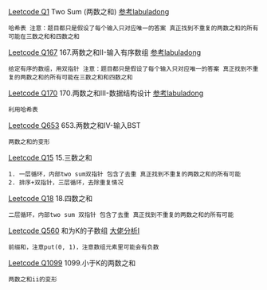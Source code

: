 [Leetcode Q1](java_src/1.两数之和.java) Two Sum (两数之和) [参考labuladong](https://github.com/labuladong/fucking-algorithm/blob/master/%E7%AE%97%E6%B3%95%E6%80%9D%E7%BB%B4%E7%B3%BB%E5%88%97/twoSum%E9%97%AE%E9%A2%98%E7%9A%84%E6%A0%B8%E5%BF%83%E6%80%9D%E6%83%B3.md)
```
哈希表 注意：题目都只是假设了每个输入只对应唯一的答案 真正找到不重复的两数之和的所有可能在三数之和和四数之和
```

[Leetcode Q167](java_src/167.两数之和II-输入有序数组.java) 167.两数之和II-输入有序数组 [参考labuladong](https://github.com/labuladong/fucking-algorithm/blob/master/%E7%AE%97%E6%B3%95%E6%80%9D%E7%BB%B4%E7%B3%BB%E5%88%97/twoSum%E9%97%AE%E9%A2%98%E7%9A%84%E6%A0%B8%E5%BF%83%E6%80%9D%E6%83%B3.md)
```
给定有序的数组，用双指针 注意：题目都只是假设了每个输入只对应唯一的答案 真正找到不重复的两数之和的所有可能在三数之和和四数之和
```

[Leetcode Q170](java_src/170.两数之和III-数据结构设计.java) 170.两数之和III-数据结构设计 [参考labuladong](https://github.com/labuladong/fucking-algorithm/blob/master/%E7%AE%97%E6%B3%95%E6%80%9D%E7%BB%B4%E7%B3%BB%E5%88%97/twoSum%E9%97%AE%E9%A2%98%E7%9A%84%E6%A0%B8%E5%BF%83%E6%80%9D%E6%83%B3.md)
```
利用哈希表
```

[Leetcode Q653](java_src/653.两数之和IV-输入BST.java) 653.两数之和IV-输入BST
```
两数之和的变形
```

[Leetcode Q15](java_src/15.三数之和.java) 15.三数之和 
```
1. 一层循环，内部two sum双指针 包含了去重 真正找到不重复的两数之和的所有可能
2. 排序+双指针，三层循环，去除重复情况
```

[Leetcode Q18](java_src/18.四数之和.java) 18.四数之和
```
二层循环，内部two sum 双指针 包含了去重 真正找到不重复的两数之和的所有可能
```

[Leetcode Q560](java_src/560.和为K的子数组.java) 和为K的子数组 [大佬分析I](https://labuladong.gitbook.io/algo/suan-fa-si-wei-xi-lie/qian-zhui-he-ji-qiao#yi-shen-me-shi-qian-zhui-he)
```
前缀和，注意put(0, 1)，注意数组元素里可能会有负数
```

[Leetcode Q1099](java_src/1099.小于K的两数之和.java) 1099.小于K的两数之和
```
两数之和ii的变形
```